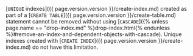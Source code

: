 [`UNIQUE` indexes]({{ page.version.version }}/create-index.md) created as part of a [`CREATE TABLE`]({{ page.version.version }}/create-table.md) statement cannot be removed without using [`CASCADE`]({% unless page.name == "drop-index.md" %}drop-index.html{% endunless %}#remove-an-index-and-dependent-objects-with-cascade). Unique indexes created with [`CREATE INDEX`]({{ page.version.version }}/create-index.md) do not have this limitation.
